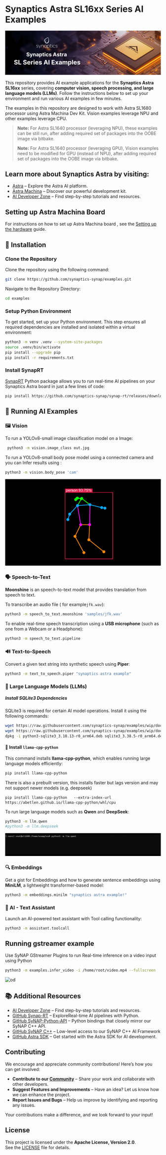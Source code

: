 # Synaptics Astra SL16xx Series AI Examples

![home](/samples/home.png)

This repository provides AI example applications for the **Synaptics Astra SL16xx** series, covering **computer vision, speech processing, and large language models (LLMs)**. Follow the instructions below to set up your environment and run various AI examples in few minutes.

The examples in this repository are designed to work with Astra SL1680 processor using Astra Machina Dev Kit. Vision examples leverage NPU and other examples leverage CPU.

> **Note:** For Astra SL1640 processor (leveraging NPU), these examples can be still run, after adding required set of packages into the OOBE image via bitbake.
> 
> **Note:** For Astra SL1640 processor (leveraging GPU), Vision examples need to be modified for GPU (instead of NPU), after adding required set of packages into the OOBE image via bitbake.


## Learn more about Synaptics Astra by visiting:

- [Astra](https://www.synaptics.com/products/embedded-processors) – Explore the Astra AI platform.
- [Astra Machina](https://www.synaptics.com/products/embedded-processors/astra-machina-foundation-series) – Discover our powerful development kit.
- [AI Developer Zone](https://developer.synaptics.com/) – Find step-by-step tutorials and resources.


## Setting up Astra Machina Board
For instructions on how to set up Astra Machina board , see the  [Setting up the hardware](https://synaptics-astra.github.io/doc/v/1.5.0/quickstart/hw_setup.html)  guide.


## 🔧 Installation
 

### Clone the Repository

Clone the repository using the following command:

```bash
git clone https://github.com/synaptics-synap/examples.git
```
Navigate to the Repository Directory:

```bash
cd examples
```

### Setup Python Environment

To get started, set up your Python environment. This step ensures all required dependencies are installed and isolated within a virtual environment:

```bash
python3 -m venv .venv --system-site-packages
source .venv/bin/activate
pip install --upgrade pip
pip install -r requirements.txt
```

### Install SynapRT 
[SynapRT](https://github.com/synaptics-synap/synap-rt) Python package allows you to run real-time AI pipelines on your Synaptics Astra board in just a few lines of code:

```bash
pip install https://github.com/synaptics-synap/synap-rt/releases/download/v0.0.1-preview/synap_rt-0.0.1-py3-none-any.whl
```

## 🎯 Running AI Examples

### 🖼️ Vision
To run a YOLOv8-small  image classification model on a Image:
```bash
 python3 -m vision.image_class out.jpg
```

To run a YOLOv8-small body pose model using a connected camera and you can Infer results using :
```bash
python3 -m vision.body_pose 'cam'
```
![bodypose](/samples/body-pose.gif)


 

### 🗣️ Speech-to-Text

**Moonshine** is an speech-to-text model that provides translation from speech to text.

To transcribe an audio file ( for example`jfk.wav`):
```bash
python3 -m speech_to_text.moonshine 'samples/jfk.wav'
```

To enable real-time speech transcription using a **USB microphone** (such as one from a Webcam or a Headphone):
```bash
python3 -m speech_to_text.pipeline
```

 

### 🔊 Text-to-Speech
Convert a given text string into synthetic speech using **Piper**:
```bash
python3 -m text_to_speech.piper "synaptics astra example"
```

### 🚀 Large Language Models (LLMs)


##### Install SQLite3 Dependencies
SQLite3 is required for certain AI model operations. Install it using the following commands:
```bash
wget https://raw.githubusercontent.com/synaptics-synap/examples/wip/docs/packages/sqlite3_3.38.5-r0_arm64.deb
wget https://raw.githubusercontent.com/synaptics-synap/examples/wip/docs/packages/python3-sqlite3_3.10.13-r0_arm64.deb
dpkg -i python3-sqlite3_3.10.13-r0_arm64.deb sqlite3_3.38.5-r0_arm64.deb
```

#### 🦙 Install `llama-cpp-python`

This command installs **llama-cpp-python**, which enables running large language models efficiently:
```bash
pip install llama-cpp-python
```

There is also a prebuilt version, this installs faster but lags version and may not support newer models (e.g. deepseek)
```
pip install llama-cpp-python   --extra-index-url https://abetlen.github.io/llama-cpp-python/whl/cpu
```

To run large language models such as **Qwen** and **DeepSeek**:

```bash
python3 -m llm.qwen
#python3 -m llm.deepseek
```
![qwen](/samples/qwen.gif)

### 🔍 Embeddings
Get a gist for Embeddings and how to generate sentence embeddings using **MiniLM**, a lightweight transformer-based model:
```bash
python3 -m embeddings.minilm "synaptics astra example!"
```

 
### 🤖 AI - Text Assistant
Launch an AI-powered text assistant with Tool calling functionality:
```bash
python3 -m assistant.toolcall
```

 
## Running gstreamer example
Use SyNAP GStreamer Plugins to run Real-time inference on a video input using Python

```bash
python3 -m examples.infer_video -i /home/root/video.mp4 --fullscreen
```

![od](/samples/od.gif)


## 📚 Additional Resources

- [AI Developer Zone](https://developer.synaptics.com/) – Find step-by-step tutorials and resources.
- [GitHub Synap-RT](https://github.com/synaptics-synap/synap-rt) – ExploreReal-time AI pipelines with Python.
- [GitHub SyNAP-Python-API](https://github.com/synaptics-synap/synap-python) – Python bindings that closely mirror our SyNAP C++ API.
- [GitHub SyNAP C++](https://github.com/synaptics-astra/synap-framework) – Low-level access to our SyNAP C++ AI Framework
- [GitHub Astra SDK](https://github.com/synaptics-astra) – Get started with the Astra SDK for AI development.

## Contributing

We encourage and appreciate community contributions! Here’s how you can get involved:

- **Contribute to our [Community](./community)** – Share your work and collaborate with other developers.
- **Suggest Features and Improvements** – Have an idea? Let us know how we can enhance the project.
- **Report Issues and Bugs** – Help us improve by identifying and reporting any issues.

Your contributions make a difference, and we look forward to your input!

## License

This project is licensed under the **Apache License, Version 2.0**.  
See the [LICENSE](./LICENSE) file for details.

